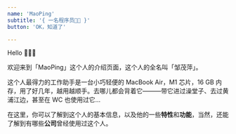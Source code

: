 ```yaml
---
name: 'MaoPing'
subtitle: '{ 一名程序员🧑‍💻 }'
button: 'OK，知道了'

---
```


Hello 👋👋👋

欢迎来到「MaoPing」这个人的介绍页面，这个人的全名叫「邹茂萍」。

这个人最得力的工作助手是一台小巧轻便的 MacBook Air，M1 芯片，16 GB 内存，用了好几年，越用越顺手。去哪儿都会背着它———带它进过澡堂子、去过黄浦江边，甚至在 WC 也使用过它...

在这里，你可以了解到这个人的基本信息，以及他的一些**特性**和**功能**，当然，还能了解到有哪些**公司**曾经使用过这个人。

